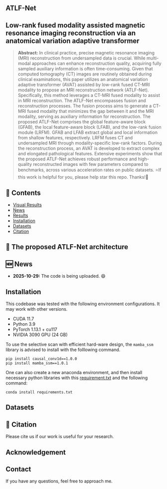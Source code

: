 ## ATLF-Net

## Low-rank fused modality assisted magnetic resonance imaging reconstruction via an anatomical variation adaptive transformer



> **Abstract:** In clinical practice, precise magnetic resonance imaging (MRI) reconstruction from undersampled data is crucial. While multi-modal approaches can enhance reconstruction quality, acquiring fully sampled auxiliary information is often time-consuming. Given that computed tomography (CT) images are routinely obtained during clinical examinations, this paper utilizes an anatomical variation adaptive transformer (AVAT) assisted by low-rank fused CT-MRI modality to propose an MRI reconstruction network (ATLF-Net). Specifically, this method leverages a CT-MRI fused modality to assist in MRI reconstruction. The ATLF-Net encompasses fusion and reconstruction processes. The fusion process aims to generate a CT-MRI fused modality that minimizes the gap between it and the MRI modality, serving as auxiliary information for reconstruction. The proposed ATLF-Net comprises the global feature-aware block (GFAB), the local feature-aware block (LFAB), and the low-rank fusion module (LRFM). GFAB and LFAB extract global and local information from shallow features, respectively. LRFM fuses CT and undersampled MRI through modality-specific low-rank factors. During the reconstruction process, an AVAT is developed to extract complex and elongated pathological features. Extensive experiments show that the proposed ATLF-Net achieves robust performance and high-quality reconstructed images with few parameters compared to benchmarks, across various acceleration rates on public datasets.
⭐If this work is helpful for you, please help star this repo. Thanks!🤗


## 📑 Contents

- [Visual Results](#visual_results)
- [News](#news)
- [Results](#results)
- [Installation](#installation)
- [Datasets](#Datasets)
- [Citation](#cite)



## <a name="Real-SR"></a> 🥇 The proposed ATLF-Net architecture




## <a name="news"></a> 🆕 News

- **2025-10-29:** The code is being uploaded. 😄
 


## <a name="installation"></a> Installation

This codebase was tested with the following environment configurations. It may work with other versions.

- CUDA 11.7
- Python 3.9
- PyTorch 1.13.1 + cu117
- NVIDIA 3090 GPU (24 GB) 

To use the selective scan with efficient hard-ware design, the `mamba_ssm` library is advised to install with the folllowing command.

```
pip install causal_conv1d==1.0.0
pip install mamba_ssm==1.0.1
```

One can also create a new anaconda environment, and then install necessary python libraries with this [requirement.txt](https://drive.google.com/file/) and the following command: 
```
conda install requirements.txt
```


## Datasets
 
## <a name="cite"></a> 🥰 Citation

Please cite us if our work is useful for your research.


## Acknowledgement
 
## Contact

If you have any questions, feel free to approach me.



